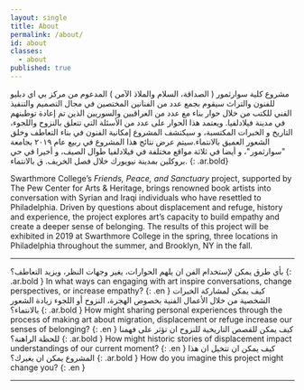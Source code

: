 ```yaml
---
layout: single
title: About
permalink: /about/
id: about
classes:
  - about
published: true
---
```

مشروع كلية سوارثمور ( الصداقة، السلام والملاذ الآمن ) المدعوم من مركز بي اي دبليو للفنون والتراث سيقوم بجمع عدد من الفنانين المختصين في مجال التصميم والتنفيذ الفني للكتب من خلال حوار بناء مع عدد من العراقيين والسوريين الذين تم إعادة توطينهم في مدينة فيلادلفيا. ويعتمد هذا الحوار على عدد من الأسئلة التي تتعلق بالنزوح واللجوء، التاريخ و الخبرات المكتسبة، و سيكتشف المشروع إمكانية الفنون في بناء التعاطف وخلق الشعور العميق بالانتماء.سيتم عرض نتائج هذا المشروع في ربيع عام ٢٠١٩ بجامعة "سوارثمور"، و أيضا في ثلاثة مواقع مختلفة في فيلادلفيا طوال الصيف، و أخيرا في حي بروكلين  بمدينة نيويورك خلال فصل الخريف.
ق بالانتماء.
{: .ar.bold}

<p>Swarthmore College’s <em>Friends, Peace, and Sanctuary</em> project, supported by The Pew Center for Arts & Heritage, brings renowned book artists into conversation with Syrian and Iraqi individuals who have resettled to Philadelphia. Driven by questions about displacement and refuge, history and experience, the project explores art’s capacity to build empathy and create a deeper sense of belonging. The results of this project will be exhibited in 2019 at Swarthmore College in the spring, three locations in Philadelphia throughout the summer, and Brooklyn, NY in the fall.
</p>

<hr/>

بأي طرق يمكن لإستخدام الفن ان يلهم الحوارات، يغير وجهات النظر، ويزيد التعاطف؟ 
{: .ar.bold }
In what ways can engaging with art inspire conversations, change perspectives, or increase empathy?
{: .en }
كيف يمكن لمشاركة الخبرات الشخصية من خلال الأعمال الفنية بخصوص الهجرة، النزوح أو
اللجوء زيادة الشعور بالانتماء؟
{: .ar.bold }
How might sharing personal experiences through the process of making art about migration, displacement or refuge increase our senses of belonging?
{: .en }
كيف يمكن للقصص التاريخية للنزوح ان تؤثر على فهمنا للحظة الراهنة؟
{: .ar.bold }
How might historic stories of displacement impact understandings of our current moment?
{: .en }
كيف يمكن ان تتخيل ان هذا المشروع يمكن ان يغيرك؟
{: .ar.bold }
How do you imagine this project might change you?
{: .en }





<hr/>
